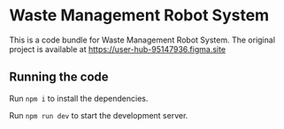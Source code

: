 
  # Waste Management Robot System

  This is a code bundle for Waste Management Robot System. The original project is available at https://user-hub-95147936.figma.site

  ## Running the code

  Run `npm i` to install the dependencies.

  Run `npm run dev` to start the development server.
  
